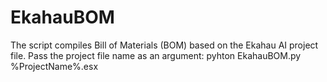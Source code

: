 # EkahauBOM

The script compiles Bill of Materials (BOM) based on the Ekahau AI project file.
Pass the project file name as an argument: pyhton EkahauBOM.py %ProjectName%.esx
